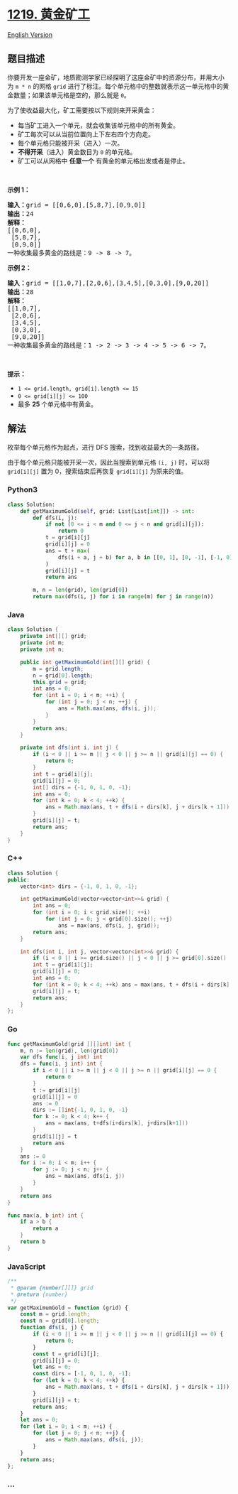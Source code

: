 # [1219. 黄金矿工](https://leetcode.cn/problems/path-with-maximum-gold)

[English Version](/solution/1200-1299/1219.Path%20with%20Maximum%20Gold/README_EN.md)

## 题目描述

<!-- 这里写题目描述 -->

<p>你要开发一座金矿，地质勘测学家已经探明了这座金矿中的资源分布，并用大小为&nbsp;<code>m * n</code> 的网格 <code>grid</code> 进行了标注。每个单元格中的整数就表示这一单元格中的黄金数量；如果该单元格是空的，那么就是 <code>0</code>。</p>

<p>为了使收益最大化，矿工需要按以下规则来开采黄金：</p>

<ul>
	<li>每当矿工进入一个单元，就会收集该单元格中的所有黄金。</li>
	<li>矿工每次可以从当前位置向上下左右四个方向走。</li>
	<li>每个单元格只能被开采（进入）一次。</li>
	<li><strong>不得开采</strong>（进入）黄金数目为 <code>0</code> 的单元格。</li>
	<li>矿工可以从网格中 <strong>任意一个</strong> 有黄金的单元格出发或者是停止。</li>
</ul>

<p>&nbsp;</p>

<p><strong>示例 1：</strong></p>

<pre><strong>输入：</strong>grid = [[0,6,0],[5,8,7],[0,9,0]]
<strong>输出：</strong>24
<strong>解释：</strong>
[[0,6,0],
 [5,8,7],
 [0,9,0]]
一种收集最多黄金的路线是：9 -&gt; 8 -&gt; 7。
</pre>

<p><strong>示例 2：</strong></p>

<pre><strong>输入：</strong>grid = [[1,0,7],[2,0,6],[3,4,5],[0,3,0],[9,0,20]]
<strong>输出：</strong>28
<strong>解释：</strong>
[[1,0,7],
 [2,0,6],
 [3,4,5],
 [0,3,0],
 [9,0,20]]
一种收集最多黄金的路线是：1 -&gt; 2 -&gt; 3 -&gt; 4 -&gt; 5 -&gt; 6 -&gt; 7。
</pre>

<p>&nbsp;</p>

<p><strong>提示：</strong></p>

<ul>
	<li><code>1 &lt;= grid.length,&nbsp;grid[i].length &lt;= 15</code></li>
	<li><code>0 &lt;= grid[i][j] &lt;= 100</code></li>
	<li>最多 <strong>25 </strong>个单元格中有黄金。</li>
</ul>

## 解法

<!-- 这里可写通用的实现逻辑 -->

枚举每个单元格作为起点，进行 DFS 搜索，找到收益最大的一条路径。

由于每个单元格只能被开采一次，因此当搜索到单元格 `(i, j)` 时，可以将 `grid[i][j]` 置为 0，搜索结束后再恢复 `grid[i][j]` 为原来的值。

<!-- tabs:start -->

### **Python3**

<!-- 这里可写当前语言的特殊实现逻辑 -->

```python
class Solution:
    def getMaximumGold(self, grid: List[List[int]]) -> int:
        def dfs(i, j):
            if not (0 <= i < m and 0 <= j < n and grid[i][j]):
                return 0
            t = grid[i][j]
            grid[i][j] = 0
            ans = t + max(
                dfs(i + a, j + b) for a, b in [[0, 1], [0, -1], [-1, 0], [1, 0]]
            )
            grid[i][j] = t
            return ans

        m, n = len(grid), len(grid[0])
        return max(dfs(i, j) for i in range(m) for j in range(n))
```

### **Java**

<!-- 这里可写当前语言的特殊实现逻辑 -->

```java
class Solution {
    private int[][] grid;
    private int m;
    private int n;

    public int getMaximumGold(int[][] grid) {
        m = grid.length;
        n = grid[0].length;
        this.grid = grid;
        int ans = 0;
        for (int i = 0; i < m; ++i) {
            for (int j = 0; j < n; ++j) {
                ans = Math.max(ans, dfs(i, j));
            }
        }
        return ans;
    }

    private int dfs(int i, int j) {
        if (i < 0 || i >= m || j < 0 || j >= n || grid[i][j] == 0) {
            return 0;
        }
        int t = grid[i][j];
        grid[i][j] = 0;
        int[] dirs = {-1, 0, 1, 0, -1};
        int ans = 0;
        for (int k = 0; k < 4; ++k) {
            ans = Math.max(ans, t + dfs(i + dirs[k], j + dirs[k + 1]));
        }
        grid[i][j] = t;
        return ans;
    }
}
```

### **C++**

```cpp
class Solution {
public:
    vector<int> dirs = {-1, 0, 1, 0, -1};

    int getMaximumGold(vector<vector<int>>& grid) {
        int ans = 0;
        for (int i = 0; i < grid.size(); ++i)
            for (int j = 0; j < grid[0].size(); ++j)
                ans = max(ans, dfs(i, j, grid));
        return ans;
    }

    int dfs(int i, int j, vector<vector<int>>& grid) {
        if (i < 0 || i >= grid.size() || j < 0 || j >= grid[0].size() || grid[i][j] == 0) return 0;
        int t = grid[i][j];
        grid[i][j] = 0;
        int ans = 0;
        for (int k = 0; k < 4; ++k) ans = max(ans, t + dfs(i + dirs[k], j + dirs[k + 1], grid));
        grid[i][j] = t;
        return ans;
    }
};
```

### **Go**

```go
func getMaximumGold(grid [][]int) int {
	m, n := len(grid), len(grid[0])
	var dfs func(i, j int) int
	dfs = func(i, j int) int {
		if i < 0 || i >= m || j < 0 || j >= n || grid[i][j] == 0 {
			return 0
		}
		t := grid[i][j]
		grid[i][j] = 0
		ans := 0
		dirs := []int{-1, 0, 1, 0, -1}
		for k := 0; k < 4; k++ {
			ans = max(ans, t+dfs(i+dirs[k], j+dirs[k+1]))
		}
		grid[i][j] = t
		return ans
	}
	ans := 0
	for i := 0; i < m; i++ {
		for j := 0; j < n; j++ {
			ans = max(ans, dfs(i, j))
		}
	}
	return ans
}

func max(a, b int) int {
	if a > b {
		return a
	}
	return b
}
```

### **JavaScript**

```js
/**
 * @param {number[][]} grid
 * @return {number}
 */
var getMaximumGold = function (grid) {
    const m = grid.length;
    const n = grid[0].length;
    function dfs(i, j) {
        if (i < 0 || i >= m || j < 0 || j >= n || grid[i][j] == 0) {
            return 0;
        }
        const t = grid[i][j];
        grid[i][j] = 0;
        let ans = 0;
        const dirs = [-1, 0, 1, 0, -1];
        for (let k = 0; k < 4; ++k) {
            ans = Math.max(ans, t + dfs(i + dirs[k], j + dirs[k + 1]));
        }
        grid[i][j] = t;
        return ans;
    }
    let ans = 0;
    for (let i = 0; i < m; ++i) {
        for (let j = 0; j < n; ++j) {
            ans = Math.max(ans, dfs(i, j));
        }
    }
    return ans;
};
```

### **...**

```

```

<!-- tabs:end -->
